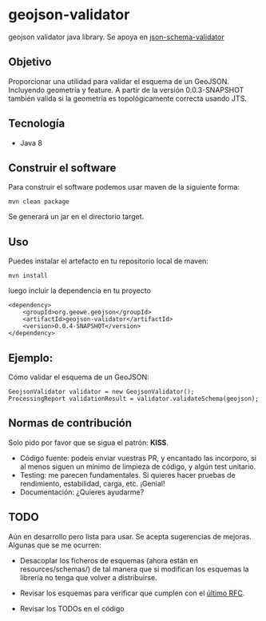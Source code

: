 # geojson-validator
geojson validator java library. Se apoya en [json-schema-validator](https://json-schema.org/)

## Objetivo
Proporcionar una utilidad para validar el esquema de un GeoJSON. Incluyendo geometría y feature.
A partir de la versión 0.0.3-SNAPSHOT también valida si la geometría es topológicamente correcta usando JTS.

## Tecnología
- Java 8

## Construir el software
Para construir el software podemos usar maven de la siguiente forma:

`mvn clean package`

Se generará un jar en el directorio target.

## Uso
Puedes instalar el artefacto en tu repositorio local de maven:

`mvn install`

luego incluir la dependencia en tu proyecto

```
<dependency>
	<groupId>org.geowe.geojson</groupId>
	<artifactId>geojson-validator</artifactId>
	<version>0.0.4-SNAPSHOT</version>
</dependency>
```

## Ejemplo:
Cómo validar el esquema de un GeoJSON:

```
GeojsonValidator validator = new GeojsonValidator();
ProcessingReport validationResult = validator.validateSchema(geojson);
```

## Normas de contribución
Solo pido por favor que se sigua el patrón: **KISS**.

- Código fuente: podeis enviar vuestras PR, y encantado las incorporo, si al menos siguen un mínimo de limpieza de código, y algún test unitario.
- Testing: me parecen fundamentales. Si quieres hacer pruebas de rendimiento, estabilidad, carga, etc. ¡Genial!
- Documentación: ¿Quieres ayudarme?

## TODO
Aún en desarrollo pero lista para usar. Se acepta sugerencias de mejoras. Algunas que se me ocurren:
 
- Desacoplar los ficheros de esquemas (ahora están en resources/schemas/) de tal manera que si modifican los esquemas la librería no tenga que volver a distribuirse.

- Revisar los esquemas para verificar que cumplen con el [último RFC](http://geojson.org/).

- Revisar los TODOs en el código
